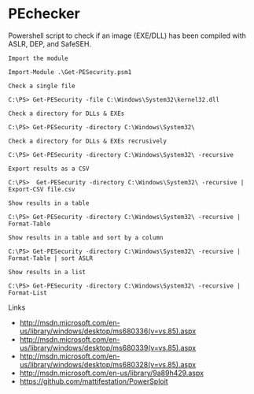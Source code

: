 PEchecker
=========

Powershell script to check if an image (EXE/DLL) has been compiled with ASLR, DEP, and SafeSEH.

```
Import the module

Import-Module .\Get-PESecurity.psm1
```

```
Check a single file

C:\PS> Get-PESecurity -file C:\Windows\System32\kernel32.dll
```
```
Check a directory for DLLs & EXEs

C:\PS> Get-PESecurity -directory C:\Windows\System32\
```
```
Check a directory for DLLs & EXEs recrusively

C:\PS> Get-PESecurity -directory C:\Windows\System32\ -recursive
```
```
Export results as a CSV

C:\PS>  Get-PESecurity -directory C:\Windows\System32\ -recursive | Export-CSV file.csv
```
```
Show results in a table

C:\PS> Get-PESecurity -directory C:\Windows\System32\ -recursive | Format-Table
```
```
Show results in a table and sort by a column

C:\PS> Get-PESecurity -directory C:\Windows\System32\ -recursive | Format-Table | sort ASLR
```
```
Show results in a list

C:\PS> Get-PESecurity -directory C:\Windows\System32\ -recursive | Format-List
```
Links

* http://msdn.microsoft.com/en-us/library/windows/desktop/ms680336(v=vs.85).aspx
* http://msdn.microsoft.com/en-us/library/windows/desktop/ms680339(v=vs.85).aspx
* http://msdn.microsoft.com/en-us/library/windows/desktop/ms680328(v=vs.85).aspx
* http://msdn.microsoft.com/en-us/library/9a89h429.aspx
* https://github.com/mattifestation/PowerSploit
